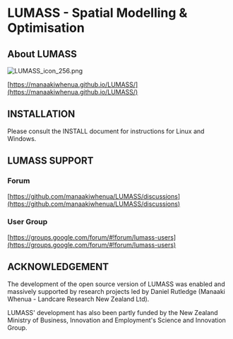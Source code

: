 # LUMASS - Spatial Modelling & Optimisation

## About LUMASS

![LUMASS_icon_256.png](https://manaakiwhenua.github.io/LUMASS/assets/images/LUMASS_icon_128.png)

[https://manaakiwhenua.github.io/LUMASS/](https://manaakiwhenua.github.io/LUMASS/)

## INSTALLATION

Please consult the INSTALL document for instructions for Linux and Windows.


## LUMASS SUPPORT

### Forum
[https://github.com/manaakiwhenua/LUMASS/discussions](https://github.com/manaakiwhenua/LUMASS/discussions)

### User Group
[https://groups.google.com/forum/#!forum/lumass-users](https://groups.google.com/forum/#!forum/lumass-users)


## ACKNOWLEDGEMENT

The development of the open source version of LUMASS was enabled and massively supported by research projects led by Daniel Rutledge (Manaaki Whenua - Landcare Research New Zealand Ltd).

LUMASS' development has also been partly funded by the New Zealand Ministry of Business, Innovation and Employment's Science and Innovation Group.
